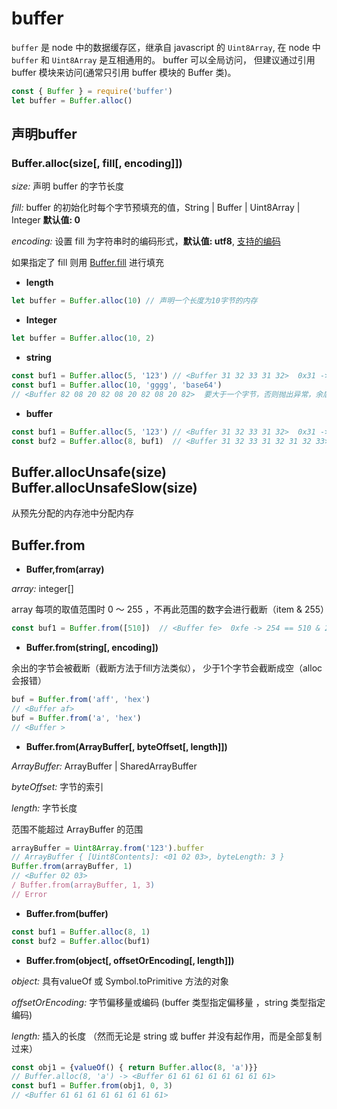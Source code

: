 # buffer

`buffer`  是 node 中的数据缓存区，继承自 javascript 的 `Uint8Array`, 在 node 中 `buffer` 和 `Uint8Array` 是互相通用的。 buffer 可以全局访问， 但建议通过引用 buffer 模块来访问(通常只引用 buffer 模块的 Buffer 类)。

```js
const { Buffer } = require('buffer')
let buffer = Buffer.alloc()
```


## 声明buffer


### Buffer.alloc(size[, fill[, encoding]])

*size:* 声明 buffer 的字节长度

*fill:* buffer 的初始化时每个字节预填充的值，String | Buffer | Uint8Array | Integer  **默认值: 0**

*encoding:* 设置 fill 为字符串时的编码形式，**默认值: utf8**, [支持的编码](http://nodejs.cn/api/buffer.html#buffers-and-character-encodings)

如果指定了 fill 则用 [Buffer.fill](http://nodejs.cn/api/buffer.html#buffillvalue-offset-end-encoding) 进行填充

- **length**

```js
let buffer = Buffer.alloc(10) // 声明一个长度为10字节的内存
```

- **Integer**

```js
let buffer = Buffer.alloc(10, 2)
```

- **string**

```js
const buf1 = Buffer.alloc(5, '123') // <Buffer 31 32 33 31 32>  0x31 -> 49 -> 1
const buf1 = Buffer.alloc(10, 'gggg', 'base64') 
// <Buffer 82 08 20 82 08 20 82 08 20 82>  要大于一个字节，否则抛出异常，余后的位数直接截断.这里的截断fill方法称为无效字节，进行低位截断
```

- **buffer**

```js
const buf1 = Buffer.alloc(5, '123') // <Buffer 31 32 33 31 32>  0x31 -> 49 -> 1
const buf2 = Buffer.alloc(8, buf1)  // <Buffer 31 32 33 31 32 31 32 33>
```


## Buffer.allocUnsafe(size)  Buffer.allocUnsafeSlow(size)  

从预先分配的内存池中分配内存


## Buffer.from

- **Buffer,from(array)**

*array:* integer[]

array 每项的取值范围时 0 ～ 255 ，不再此范围的数字会进行截断（item & 255）

```js
const buf1 = Buffer.from([510])  // <Buffer fe>  0xfe -> 254 == 510 & 255
```

- **Buffer.from(string[, encoding])**

余出的字节会被截断（截断方法于fill方法类似）， 少于1个字节会截断成空（alloc会报错）

```js
buf = Buffer.from('aff', 'hex')
// <Buffer af>
buf = Buffer.from('a', 'hex')
// <Buffer >
```

- **Buffer.from(ArrayBuffer[, byteOffset[, length]])**

*ArrayBuffer:*  ArrayBuffer | SharedArrayBuffer

*byteOffset:*  字节的索引

*length:*  字节长度

范围不能超过 ArrayBuffer 的范围

```js
arrayBuffer = Uint8Array.from('123').buffer
// ArrayBuffer { [Uint8Contents]: <01 02 03>, byteLength: 3 }
Buffer.from(arrayBuffer, 1)
// <Buffer 02 03>
/ Buffer.from(arrayBuffer, 1, 3)
// Error
```

- **Buffer.from(buffer)**

```js
const buf1 = Buffer.alloc(8, 1)
const buf2 = Buffer.alloc(buf1)
```

- **Buffer.from(object[, offsetOrEncoding[, length]])**

*object:* 具有valueOf 或  Symbol.toPrimitive 方法的对象

*offsetOrEncoding:* 字节偏移量或编码 (buffer 类型指定偏移量 ，string 类型指定编码)

*length:* 插入的长度 （然而无论是 string 或 buffer 并没有起作用，而是全部复制过来）

```js
const obj1 = {valueOf() { return Buffer.alloc(8, 'a')}}
// Buffer.alloc(8, 'a') -> <Buffer 61 61 61 61 61 61 61 61>
const buf1 = Buffer.from(obj1, 0, 3)
// <Buffer 61 61 61 61 61 61 61 61>
```
